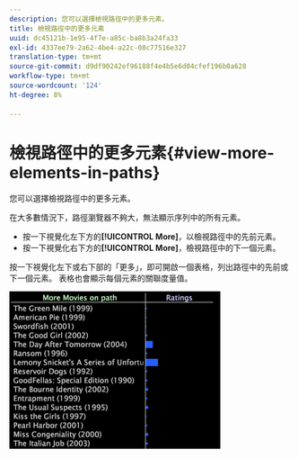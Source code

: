 ```yaml
---
description: 您可以選擇檢視路徑中的更多元素。
title: 檢視路徑中的更多元素
uuid: dc45121b-1e95-4f7e-a85c-ba8b3a24fa33
exl-id: 4337ee79-2a62-4be4-a22c-08c77516e327
translation-type: tm+mt
source-git-commit: d9df90242ef96188f4e4b5e6d04cfef196b0a628
workflow-type: tm+mt
source-wordcount: '124'
ht-degree: 8%

---
```


# 檢視路徑中的更多元素{#view-more-elements-in-paths}

您可以選擇檢視路徑中的更多元素。

在大多數情況下，路徑瀏覽器不夠大，無法顯示序列中的所有元素。

* 按一下視覺化左下方的&#x200B;**[!UICONTROL More]**，以檢視路徑中的先前元素。
* 按一下視覺化右下方的&#x200B;**[!UICONTROL More]**，檢視路徑中的下一個元素。

按一下視覺化左下或右下部的「更多」，即可開啟一個表格，列出路徑中的先前或下一個元素。 表格也會顯示每個元素的關聯度量值。

![](assets/vis_PathBrowser_MoreMoviesOnPath.png)
